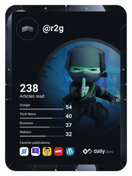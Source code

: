 <a href="https://app.daily.dev/DailyDevTips"><img src="https://github.com/r2g/r2g/blob/master/devcard.svg" width="400" alt="r2g's Dev Card"/></a>

